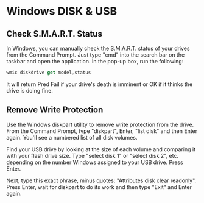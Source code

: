 # Windows DISK & USB

## Check S.M.A.R.T. Status
In Windows, you can manually check the S.M.A.R.T. status of your drives from the Command Prompt. Just type "cmd" into the search bar on the taskbar and open the application. In the pop-up box, run the following:

```javascript
wmic diskdrive get model,status
```

It will return Pred Fail if your drive's death is imminent or OK if it thinks the drive is doing fine.

## Remove Write Protection
Use the Windows diskpart utility to remove write protection from the drive.
From the Command Prompt, type "diskpart", Enter, "list disk" and then Enter again. You'll see a numbered list of all disk volumes.

Find your USB drive by looking at the size of each volume and comparing it with your flash drive size. Type "select disk 1" or "select disk 2", etc. depending on the number Windows assigned to your USB drive. Press Enter.

Next, type this exact phrase, minus quotes: "Attributes disk clear readonly". Press Enter, wait for diskpart to do its work and then type "Exit" and Enter again.
